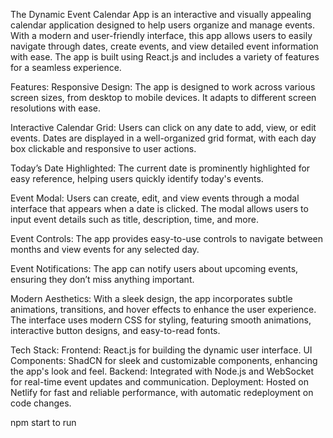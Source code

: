 The Dynamic Event Calendar App is an interactive and visually appealing calendar application designed to help users organize and manage events. With a modern and user-friendly interface, this app allows users to easily navigate through dates, create events, and view detailed event information with ease. The app is built using React.js and includes a variety of features for a seamless experience.

Features:
Responsive Design: The app is designed to work across various screen sizes, from desktop to mobile devices. It adapts to different screen resolutions with ease.

Interactive Calendar Grid: Users can click on any date to add, view, or edit events. Dates are displayed in a well-organized grid format, with each day box clickable and responsive to user actions.

Today’s Date Highlighted: The current date is prominently highlighted for easy reference, helping users quickly identify today's events.

Event Modal: Users can create, edit, and view events through a modal interface that appears when a date is clicked. The modal allows users to input event details such as title, description, time, and more.

Event Controls: The app provides easy-to-use controls to navigate between months and view events for any selected day.

Event Notifications: The app can notify users about upcoming events, ensuring they don’t miss anything important.

Modern Aesthetics: With a sleek design, the app incorporates subtle animations, transitions, and hover effects to enhance the user experience. The interface uses modern CSS for styling, featuring smooth animations, interactive button designs, and easy-to-read fonts.

Tech Stack:
Frontend: React.js for building the dynamic user interface.
UI Components: ShadCN for sleek and customizable components, enhancing the app's look and feel.
Backend: Integrated with Node.js and WebSocket for real-time event updates and communication.
Deployment: Hosted on Netlify for fast and reliable performance, with automatic redeployment on code changes.


npm start to run 
